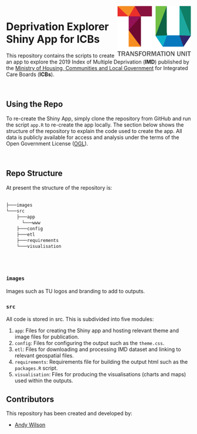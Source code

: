 <img src="images/TU_logo_large.png" alt="TU logo" width="200" align="right"/>

# Deprivation Explorer Shiny App for ICBs
This repository contains the scripts to create an app to explore the 2019 Index of Multiple Deprivation (**IMD**) published by the [Ministry of Housing, Communities and Local Government](https://www.gov.uk/government/statistics/english-indices-of-deprivation-2019) for Integrated Care Boards (**ICBs**).

<br/>

## Using the Repo
To re-create the Shiny App, simply clone the repository from GitHub and run the script `app.R` to re-create the app locally. The section below shows the structure of the repository to explain the code used to create the app. All data is publicly available for access and analysis under the terms of the Open Government License ([OGL](https://www.nationalarchives.gov.uk/doc/open-government-licence/version/3/)).

<br>

## Repo Structure

At present the structure of the repository is:

``` plaintext

├───images
└───src
    ├───app
      └───www
    ├───config
    ├───etl
    ├───requirements
    └───visualisation
    
```

<br/>

### `images`

Images such as TU logos and branding to add to outputs.

### `src`

All code is stored in src. This is subdivided into five modules:

1. `app`: Files for creating the Shiny app and hosting relevant theme and image files for publication.
2. `config`: Files for configuring the output such as the `theme.css`.
3. `etl`: Files for downloading and processing IMD dataset and linking to relevant geospatial files.
4. `requirements`: Requirements file for building the output html such as the `packages.R` script.
5. `visualisation`: Files for producing the visualisations (charts and maps) used within the outputs.

## Contributors

This repository has been created and developed by:

-   [Andy Wilson](https://github.com/ASW-Analyst)